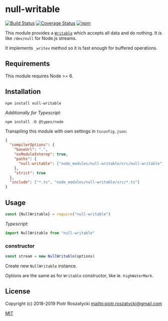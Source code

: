 # null-writable

<!-- markdownlint-disable MD013 -->

[![Build Status](https://secure.travis-ci.org/dex4er/js-null-writable.svg)](http://travis-ci.org/dex4er/js-null-writable) [![Coverage Status](https://coveralls.io/repos/github/dex4er/js-null-writable/badge.svg)](https://coveralls.io/github/dex4er/js-null-writable) [![npm](https://img.shields.io/npm/v/null-writable.svg)](https://www.npmjs.com/package/null-writable)

<!-- markdownlint-enable MD013 -->

This module provides a
[`Writable`](https://nodejs.org/api/stream.html#stream_writable_streams) which
accepts all data and do nothing. It is like `/dev/null` for Node.js streams.

It implements `_writev` method so it is fast enough for buffered operations.

## Requirements

This module requires Node >= 6.

## Installation

```shell
npm install null-writable
```

_Additionally for Typescript:_

```shell
npm install -D @types/node
```

Transpiling this module with own settings in `tsconfig.json`:

```json
{
  "compilerOptions": {
    "baseUrl": ".",
    "esModuleInterop": true,
    "paths": {
      "null-writable": ["node_modules/null-writable/src/null-writable"]
    },
    "strict": true
  },
  "include": ["*.ts", "node_modules/null-writable/src/*.ts"]
}
```

## Usage

```js
const {NullWritable} = require("null-writable")
```

_Typescript:_

```ts
import NullWritable from "null-writable"
```

### constructor

```js
const stream = new NullWritable(options)
```

Create new `NullWritable` instance.

Options are the same as for `Writable` constructor, like ie. `highWaterMark`.

## License

Copyright (c) 2018-2019 Piotr Roszatycki <mailto:piotr.roszatycki@gmail.com>

[MIT](https://opensource.org/licenses/MIT)
